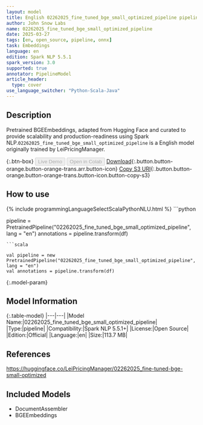 ```yaml
---
layout: model
title: English 02262025_fine_tuned_bge_small_optimized_pipeline pipeline BGEEmbeddings from LeiPricingManager
author: John Snow Labs
name: 02262025_fine_tuned_bge_small_optimized_pipeline
date: 2025-03-27
tags: [en, open_source, pipeline, onnx]
task: Embeddings
language: en
edition: Spark NLP 5.5.1
spark_version: 3.0
supported: true
annotator: PipelineModel
article_header:
  type: cover
use_language_switcher: "Python-Scala-Java"
---
```


## Description

Pretrained BGEEmbeddings, adapted from Hugging Face and curated to provide scalability and production-readiness using Spark NLP.`02262025_fine_tuned_bge_small_optimized_pipeline` is a English model originally trained by LeiPricingManager.

{:.btn-box}
<button class="button button-orange" disabled>Live Demo</button>
<button class="button button-orange" disabled>Open in Colab</button>
[Download](https://s3.amazonaws.com/auxdata.johnsnowlabs.com/public/models/02262025_fine_tuned_bge_small_optimized_pipeline_en_5.5.1_3.0_1743074979414.zip){:.button.button-orange.button-orange-trans.arr.button-icon}
[Copy S3 URI](s3://auxdata.johnsnowlabs.com/public/models/02262025_fine_tuned_bge_small_optimized_pipeline_en_5.5.1_3.0_1743074979414.zip){:.button.button-orange.button-orange-trans.button-icon.button-copy-s3}

## How to use



<div class="tabs-box" markdown="1">
{% include programmingLanguageSelectScalaPythonNLU.html %}
```python

pipeline = PretrainedPipeline("02262025_fine_tuned_bge_small_optimized_pipeline", lang = "en")
annotations =  pipeline.transform(df)   

```
```scala

val pipeline = new PretrainedPipeline("02262025_fine_tuned_bge_small_optimized_pipeline", lang = "en")
val annotations = pipeline.transform(df)

```
</div>

{:.model-param}
## Model Information

{:.table-model}
|---|---|
|Model Name:|02262025_fine_tuned_bge_small_optimized_pipeline|
|Type:|pipeline|
|Compatibility:|Spark NLP 5.5.1+|
|License:|Open Source|
|Edition:|Official|
|Language:|en|
|Size:|113.7 MB|

## References

https://huggingface.co/LeiPricingManager/02262025_fine-tuned-bge-small-optimized

## Included Models

- DocumentAssembler
- BGEEmbeddings